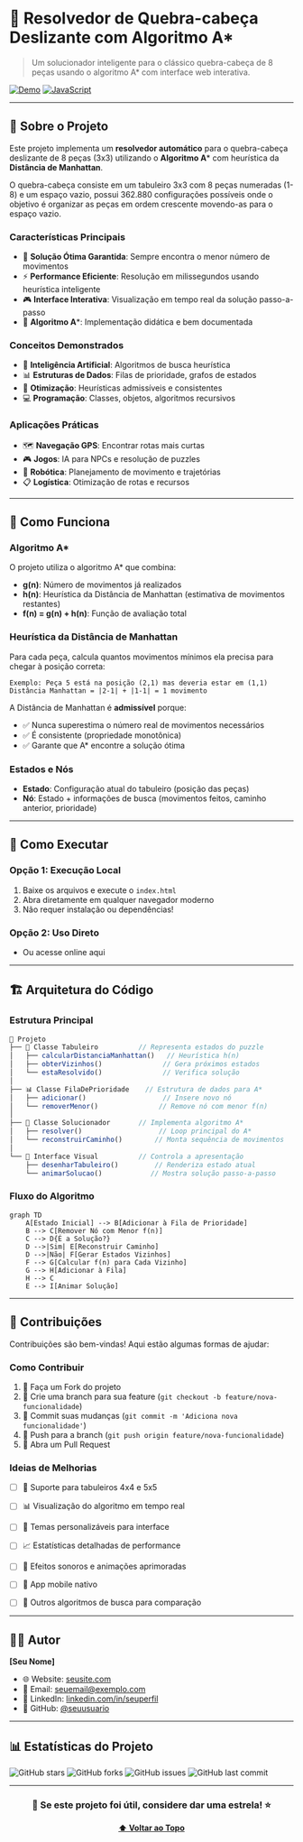 # 🧩 Resolvedor de Quebra-cabeça Deslizante com Algoritmo A*

> Um solucionador inteligente para o clássico quebra-cabeça de 8 peças usando o algoritmo A* com interface web interativa.

[![Demo](https://img.shields.io/badge/🎮-Demo%20Online-blue?style=for-the-badge)](javascript:void(0))
[![JavaScript](https://img.shields.io/badge/💻-Vanilla%20JS-yellow?style=for-the-badge)](javascript:void(0))

---

## 📖 **Sobre o Projeto**

Este projeto implementa um **resolvedor automático** para o quebra-cabeça deslizante de 8 peças (3x3) utilizando o **Algoritmo A*** com heurística da **Distância de Manhattan**. 

O quebra-cabeça consiste em um tabuleiro 3x3 com 8 peças numeradas (1-8) e um espaço vazio, possui 362.880 configurações possíveis onde o objetivo é organizar as peças em ordem crescente movendo-as para o espaço vazio.

### **Características Principais**

- 🎯 **Solução Ótima Garantida**: Sempre encontra o menor número de movimentos
- ⚡ **Performance Eficiente**: Resolução em milissegundos usando heurística inteligente
- 🎮 **Interface Interativa**: Visualização em tempo real da solução passo-a-passo
- 🧠 **Algoritmo A***: Implementação didática e bem documentada


### **Conceitos Demonstrados**
- 🧠 **Inteligência Artificial**: Algoritmos de busca heurística
- 📊 **Estruturas de Dados**: Filas de prioridade, grafos de estados
- 🎯 **Otimização**: Heurísticas admissíveis e consistentes
- 💻 **Programação**: Classes, objetos, algoritmos recursivos

### **Aplicações Práticas**
- 🗺️ **Navegação GPS**: Encontrar rotas mais curtas
- 🎮 **Jogos**: IA para NPCs e resolução de puzzles
- 🤖 **Robótica**: Planejamento de movimento e trajetórias
- 📋 **Logística**: Otimização de rotas e recursos

---

## 🎯 **Como Funciona**

### **Algoritmo A***
O projeto utiliza o algoritmo A* que combina:
- **g(n)**: Número de movimentos já realizados
- **h(n)**: Heurística da Distância de Manhattan (estimativa de movimentos restantes)
- **f(n) = g(n) + h(n)**: Função de avaliação total

### **Heurística da Distância de Manhattan**
Para cada peça, calcula quantos movimentos mínimos ela precisa para chegar à posição correta:

```
Exemplo: Peça 5 está na posição (2,1) mas deveria estar em (1,1)
Distância Manhattan = |2-1| + |1-1| = 1 movimento
```
A Distância de Manhattan é **admissível** porque:
- ✅ Nunca superestima o número real de movimentos necessários
- ✅ É consistente (propriedade monotônica)
- ✅ Garante que A* encontre a solução ótima
  
### **Estados e Nós**
- **Estado**: Configuração atual do tabuleiro (posição das peças)
- **Nó**: Estado + informações de busca (movimentos feitos, caminho anterior, prioridade)

---

## 🚀 **Como Executar**

### **Opção 1: Execução Local**
1. Baixe os arquivos e execute o `index.html`
2. Abra diretamente em qualquer navegador moderno
3. Não requer instalação ou dependências!

### **Opção 2: Uso Direto**
- Ou acesse online aqui


---

## 🏗️ **Arquitetura do Código**

### **Estrutura Principal**

```javascript
📁 Projeto
├── 🎯 Classe Tabuleiro          // Representa estados do puzzle
│   ├── calcularDistanciaManhattan()   // Heurística h(n)
│   ├── obterVizinhos()               // Gera próximos estados
│   └── estaResolvido()               // Verifica solução
│
├── 📊 Classe FilaDePrioridade    // Estrutura de dados para A*
│   ├── adicionar()                   // Insere novo nó
│   └── removerMenor()               // Remove nó com menor f(n)
│
├── 🧠 Classe Solucionador       // Implementa algoritmo A*
│   ├── resolver()                   // Loop principal do A*
│   └── reconstruirCaminho()        // Monta sequência de movimentos
│
└── 🎨 Interface Visual          // Controla a apresentação
    ├── desenharTabuleiro()         // Renderiza estado atual
    └── animarSolucao()            // Mostra solução passo-a-passo
```

### **Fluxo do Algoritmo**

```
graph TD
    A[Estado Inicial] --> B[Adicionar à Fila de Prioridade]
    B --> C[Remover Nó com Menor f(n)]
    C --> D{É a Solução?}
    D -->|Sim| E[Reconstruir Caminho]
    D -->|Não| F[Gerar Estados Vizinhos]
    F --> G[Calcular f(n) para Cada Vizinho]
    G --> H[Adicionar à Fila]
    H --> C
    E --> I[Animar Solução]
```

---

## 🤝 **Contribuições**

Contribuições são bem-vindas! Aqui estão algumas formas de ajudar:

### **Como Contribuir**
1. 🍴 Faça um Fork do projeto
2. 🔧 Crie uma branch para sua feature (`git checkout -b feature/nova-funcionalidade`)
3. 📝 Commit suas mudanças (`git commit -m 'Adiciona nova funcionalidade'`)
4. 🚀 Push para a branch (`git push origin feature/nova-funcionalidade`)
5. 📩 Abra um Pull Request

### **Ideias de Melhorias**
- [ ] 📏 Suporte para tabuleiros 4x4 e 5x5
- [ ] 📊 Visualização do algoritmo em tempo real
- [ ] 🎨 Temas personalizáveis para interface
- [ ] 📈 Estatísticas detalhadas de performance
- [ ] 🎵 Efeitos sonoros e animações aprimoradas
- [ ] 📱 App mobile nativo
- [ ] 🔄 Outros algoritmos de busca para comparação



---

## 👨‍💻 **Autor**

**[Seu Nome]**
- 🌐 Website: [seusite.com](https://seusite.com)
- 📧 Email: seuemail@exemplo.com
- 💼 LinkedIn: [linkedin.com/in/seuperfil](https://linkedin.com/in/seuperfil)
- 🐙 GitHub: [@seuusuario](https://github.com/seuusuario)

---


## 📊 **Estatísticas do Projeto**

![GitHub stars](https://img.shields.io/github/stars/saadZ3/puzzle-solver-astar?style=social)
![GitHub forks](https://img.shields.io/github/forks/saadZ3/puzzle-solver-astar?style=social)
![GitHub issues](https://img.shields.io/github/issues/saadZ3/puzzle-solver-astar)
![GitHub last commit](https://img.shields.io/github/last-commit/saadZ3/puzzle-solver-astar)

---

<div align="center">

### 🌟 **Se este projeto foi útil, considere dar uma estrela!** ⭐

**[⬆ Voltar ao Topo](#-resolvedor-de-quebra-cabeça-deslizante-com-algoritmo-a)**

</div>
